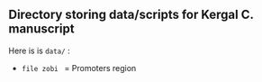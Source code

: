 ## Directory storing data/scripts for Kergal C. manuscript

Here is is `data/` :
 - `file zobi ` = Promoters region 
